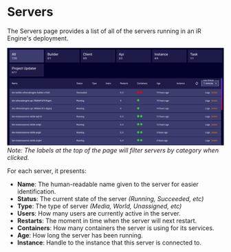 # Servers
The Servers page provides a list of all of the servers running in an iR Engine's deployment.

![](./images/servers.png)
_Note: The labels at the top of the page will filter servers by category when clicked._

For each server, it presents:
- **Name**: The human-readable name given to the server for easier identification.
- **Status**: The current state of the server _(Running, Succeeded, etc)_
- **Type**: The type of server _(Media, World, Unassigned, etc)_
- **Users**: How many users are currently active in the server.
- **Restarts**: The moment in time when the server will next restart.
- **Containers**: How many containers the server is using for its services.
- **Age**: How long the server has been running.
- **Instance**: Handle to the instance that this server is connected to.

